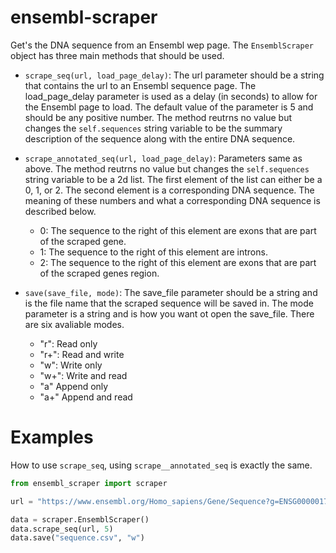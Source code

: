 # ensembl-scraper
 Get's the DNA sequence from an Ensembl wep page. The ```EnsemblScraper``` object has three main methods that should be used.
 * ```scrape_seq(url, load_page_delay)```: The url parameter should be a string that contains the url to an Ensembl sequence page. The load_page_delay parameter is used as a delay (in seconds) to allow for the Ensembl page to load. The default value of the parameter is 5 and should be any positive number. The method reutrns no value but changes the ```self.sequences``` string variable to be the summary description of the sequence along with the entire DNA sequence.
 * ```scrape_annotated_seq(url, load_page_delay)```: Parameters same as above. The method reutrns no value but changes the ```self.sequences``` string variable to be a 2d list. The first element of the list can either be a 0, 1, or 2. The second element is a corresponding DNA sequence. The meaning of these numbers and what a corresponding DNA sequence is described below. 
   * 0: The sequence to the right of this element are exons that are part of the scraped gene.
   * 1: The sequence to the right of this element are introns.
   * 2: The sequence to the right of this element are exons that are part of the scraped genes region.

 * ```save(save_file, mode)```: The save_file parameter should be a string and is the file name that the scraped sequence will be saved in. The mode parameter is a string and is how you want ot open the save_file. There are six avaliable modes.
   * "r":   Read only
   * "r+":  Read and write
   * "w":   Write only
   * "w+":  Write and read
   * "a"    Append only
   * "a+"   Append and read

# Examples
How to use ```scrape_seq```, using ```scrape__annotated_seq``` is exactly the same.
 ```python
from ensembl_scraper import scraper

 url = "https://www.ensembl.org/Homo_sapiens/Gene/Sequence?g=ENSG00000175899;r=12:9067664-9116229"

 data = scraper.EnsemblScraper()
 data.scrape_seq(url, 5)
 data.save("sequence.csv", "w")
 ```